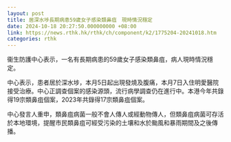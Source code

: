 ```yaml
---
layout: post
title: 居深水埗長期病患59歲女子感染類鼻疽　現時情況穩定
date: 2024-10-18 20:27:50.000000000 +08:00
link: https://news.rthk.hk/rthk/ch/component/k2/1775204-20241018.htm
categories: rthk
---
```


衞生防護中心表示，一名有長期病患的59歲女子感染類鼻疽，病人現時情況穩定。

中心表示，患者居於深水埗，本月5日起出現發燒及腹痛，本月7日入住明愛醫院接受治療。中心正調查個案的感染源頭，流行病學調查仍在進行中。本港今年共錄得19宗類鼻疽個案，2023年共錄得17宗類鼻疽個案。

中心發言人重申，類鼻疽病菌一般不會人傳人或經動物傳人，但類鼻疽病菌可存活於本地環境，提醒市民類鼻疽可經受污染的土壤和水於颱風和暴雨期間及之後傳播。
